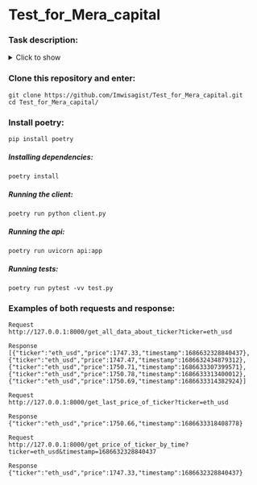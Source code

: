 # Test_for_Mera_capital

### **Task description:**
<details>
    <summary>Click to show</summary>

![screenshot](https://github.com/imwisagist/Test_for_Mera_capital/blob/main/task.png?raw=true)

</details>

### Clone this repository and enter:
```
git clone https://github.com/Imwisagist/Test_for_Mera_capital.git 
cd Test_for_Mera_capital/
```
### Install poetry:
```
pip install poetry
```
##### Installing dependencies:
```
poetry install
```
##### Running the client:
```
poetry run python client.py
```
##### Running the api:
```
poetry run uvicorn api:app
```
##### Running tests:
```
poetry run pytest -vv test.py
```
### Examples of both requests and response:
```
Request
http://127.0.0.1:8000/get_all_data_about_ticker?ticker=eth_usd

Response
[{"ticker":"eth_usd","price":1747.33,"timestamp":1686632328840437},
{"ticker":"eth_usd","price":1747.47,"timestamp":1686632434879312},
{"ticker":"eth_usd","price":1750.71,"timestamp":1686633307399571},
{"ticker":"eth_usd","price":1750.78,"timestamp":1686633313400012},
{"ticker":"eth_usd","price":1750.69,"timestamp":1686633314382924}]

Request
http://127.0.0.1:8000/get_last_price_of_ticker?ticker=eth_usd

Response
{"ticker":"eth_usd","price":1750.66,"timestamp":1686633318408778}

Request
http://127.0.0.1:8000/get_price_of_ticker_by_time?ticker=eth_usd&timestamp=1686632328840437

Response
{"ticker":"eth_usd","price":1747.33,"timestamp":1686632328840437}
```
